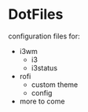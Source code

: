 # DotFiles

configuration files for:
- i3wm
    - i3
    - i3status
- rofi
    - custom theme
    - config
- more to come


